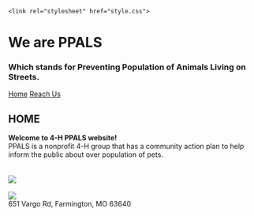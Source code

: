
<html>
  <head>
    <meta charset="utf-8">
    <meta name="viewport" content="width=device-width, initial-scale=1">
  
    <link rel="stylesheet" href="style.css">
   
    
    



    
    
  </head>
  <body>
    <h1>We are PPALS</h1>
    <h3>Which stands for Preventing Population of Animals Living on Streets.</h3>
    <a href="index.html">Home</a>
    <a href="reach%20us.html">Reach Us</a>
    <h2>HOME</h2>
    <p>
     <strong> Welcome to 4-H PPALS website!</strong>
      <br>
      PPALS is a nonprofit 4-H group that has a community action plan to help inform the public about over population of pets.
      <br>
      <br>
      <img src="">
      <br>
      <br>
      <img src="file:///C:/Users/Kaitlynn/Downloads/GroupMe_2019129_17422%20(2).jpeg" >
      <br>
      <br>
      <img src="https://photos.smugmug.com/Other/LEW-Garden-at-Engler/Summer-2013-LEW-Memorial/i-6G6mtkL/1/2f4ad03f/L/DSC_1565-L.jpg" />
      <br>
      651 Vargo Rd, Farmington, MO 63640
    </p>
     
  </body>
</html>
